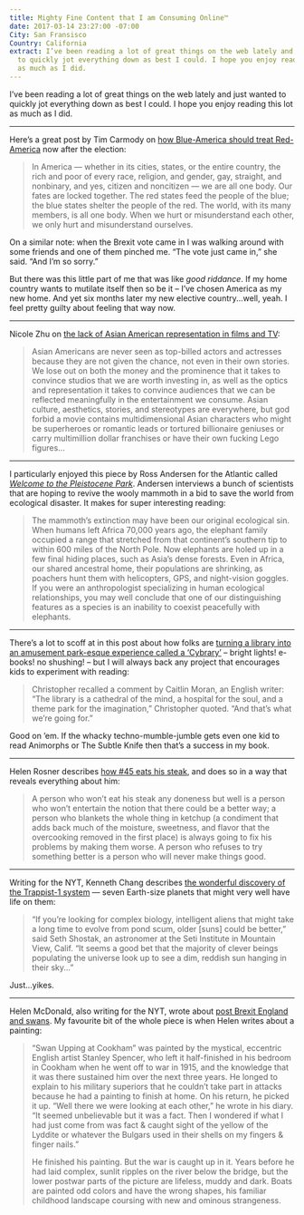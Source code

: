 ```yaml
---
title: Mighty Fine Content that I am Consuming Online™
date: 2017-03-14 23:27:00 -07:00
City: San Fransisco
Country: California
extract: I’ve been reading a lot of great things on the web lately and just wanted
  to quickly jot everything down as best I could. I hope you enjoy reading this lot
  as much as I did.
---
```


I’ve been reading a lot of great things on the web lately and just wanted to quickly jot everything down as best I could. I hope you enjoy reading this lot as much as I did.

***

Here’s a great post by Tim Carmody on [how Blue-America should treat Red-America](http://beltmag.com/sorry-called-blue-states-dont-get-walk-away/) now after the election:

> In America — whether in its cities, states, or the entire country, the rich and poor of every race, religion, and gender, gay, straight, and nonbinary, and yes, citizen and noncitizen — we are all one body. Our fates are locked together. The red states feed the people of the blue; the blue states shelter the people of the red. The world, with its many members, is all one body. When we hurt or misunderstand each other, we only hurt and misunderstand ourselves.

On a similar note: when the Brexit vote came in I was walking around with some friends and one of them pinched me. “The vote just came in,” she said. “And I’m so sorry.”

But there was this little part of me that was like _good riddance_. If my home country wants to mutilate itself then so be it – I’ve chosen America as my new home. And yet six months later my new elective country...well, yeah. I feel pretty guilty about feeling that way now.

***

Nicole Zhu on [the lack of Asian American representation in films and TV](https://medium.com/@nz/aesthetics-and-absence-asian-american-representation-onscreen-639222812a1b#.asfjpq4gx): 

> Asian Americans are never seen as top-billed actors and actresses because they are not given the chance, not even in their own stories. We lose out on both the money and the prominence that it takes to convince studios that we are worth investing in, as well as the optics and representation it takes to convince audiences that we can be reflected meaningfully in the entertainment we consume. Asian culture, aesthetics, stories, and stereotypes are everywhere, but god forbid a movie contains multidimensional Asian characters who might be superheroes or romantic leads or tortured billionaire geniuses or carry multimillion dollar franchises or have their own fucking Lego figures...

***

I particularly enjoyed this piece by Ross Andersen for the Atlantic called [_Welcome to the Pleistocene Park_](https://www.theatlantic.com/magazine/archive/2017/04/pleistocene-park/517779/). Andersen interviews a bunch of scientists that are hoping to revive the wooly mammoth in a bid to save the world from ecological disaster. It makes for super interesting reading:

> The mammoth’s extinction may have been our original ecological sin. When humans left Africa 70,000 years ago, the elephant family occupied a range that stretched from that continent’s southern tip to within 600 miles of the North Pole. Now elephants are holed up in a few final hiding places, such as Asia’s dense forests. Even in Africa, our shared ancestral home, their populations are shrinking, as poachers hunt them with helicopters, GPS, and night-vision goggles. If you were an anthropologist specializing in human ecological relationships, you may well conclude that one of our distinguishing features as a species is an inability to coexist peacefully with elephants.

***

There’s a lot to scoff at in this post about how folks are [turning a library into an amusement park-esque experience called a ‘Cybrary’](http://www.miamiherald.com/news/local/community/miami-dade/homestead/article131350924.html) – bright lights! e-books! no shushing! – but I will always back any project that encourages kids to experiment with reading:

> Christopher recalled a comment by Caitlin Moran, an English writer: “The library is a cathedral of the mind, a hospital for the soul, and a theme park for the imagination,” Christopher quoted. “And that’s what we’re going for.”

Good on ’em. If the whacky techno-mumble-jumble gets even one kid to read Animorphs or The Subtle Knife then that’s a success in my book.

***

Helen Rosner describes [how #45 eats his steak](http://www.eater.com/2017/2/28/14753248/trump-steak-well-done-ketchup-personality), and does so in a way that reveals everything about him:

> A person who won’t eat his steak any doneness but well is a person who won’t entertain the notion that there could be a better way; a person who blankets the whole thing in ketchup (a condiment that adds back much of the moisture, sweetness, and flavor that the overcooking removed in the first place) is always going to fix his problems by making them worse. A person who refuses to try something better is a person who will never make things good.

***

Writing for the NYT, Kenneth Chang describes [the wonderful discovery of the Trappist-1 system](https://www.nytimes.com/2017/02/22/science/trappist-1-exoplanets-nasa.html?_r=0) — seven Earth-size planets that might very well have life on them:

> “If you’re looking for complex biology, intelligent aliens that might take a long time to evolve from pond scum, older [suns] could be better,” said Seth Shostak, an astronomer at the Seti Institute in Mountain View, Calif. “It seems a good bet that the majority of clever beings populating the universe look up to see a dim, reddish sun hanging in their sky...”

Just...yikes.

***

Helen McDonald, also writing for the NYT, wrote about [post Brexit England and swans](https://www.nytimes.com/2017/01/05/magazine/in-search-of-post-brexit-england-and-swans.html?nytmobile=0). My favourite bit of the whole piece is when Helen writes about a painting: 

> “Swan Upping at Cookham” was painted by the mystical, eccentric English artist Stanley Spencer, who left it half-finished in his bedroom in Cookham when he went off to war in 1915, and the knowledge that it was there sustained him over the next three years. He longed to explain to his military superiors that he couldn’t take part in attacks because he had a painting to finish at home. On his return, he picked it up. “Well there we were looking at each other,” he wrote in his diary. “It seemed unbelievable but it was a fact. Then I wondered if what I had just come from was fact & caught sight of the yellow of the Lyddite or whatever the Bulgars used in their shells on my fingers & finger nails.”
>
> He finished his painting. But the war is caught up in it. Years before he had laid complex, sunlit ripples on the river below the bridge, but the lower postwar parts of the picture are lifeless, muddy and dark. Boats are painted odd colors and have the wrong shapes, his familiar childhood landscape coursing with new and ominous strangeness. 
